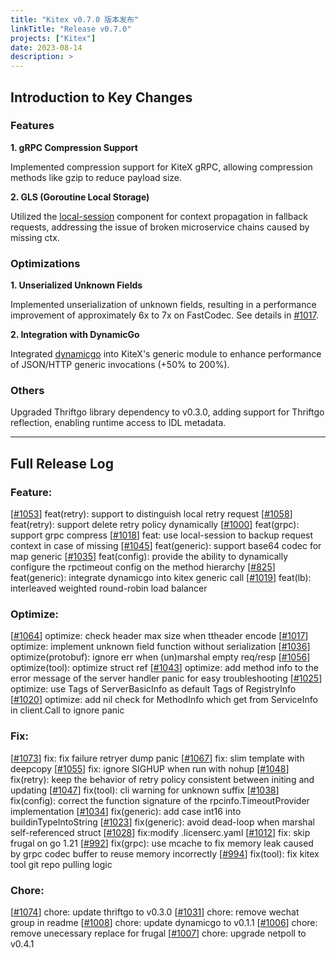 ```yaml
---
title: "Kitex v0.7.0 版本发布"
linkTitle: "Release v0.7.0"
projects: ["Kitex"]
date: 2023-08-14
description: >
---
```

## **Introduction to Key Changes**

### Features
**1. gRPC Compression Support**

Implemented compression support for KiteX gRPC, allowing compression methods like gzip to reduce payload size.

**2. GLS (Goroutine Local Storage)**

Utilized the [local-session](https://github.com/cloudwego/localsession) component for context propagation in fallback requests, addressing the issue of broken microservice chains caused by missing ctx.

### Optimizations
**1. Unserialized Unknown Fields**

Implemented unserialization of unknown fields, resulting in a performance improvement of approximately 6x to 7x on FastCodec. See details in [#1017](https://github.com/cloudwego/kitex/pull/1017).

**2. Integration with DynamicGo**

Integrated [dynamicgo](https://github.com/cloudwego/dynamicgo) into KiteX's generic module to enhance performance of JSON/HTTP generic invocations (+50% to 200%).

### Others 

Upgraded Thriftgo library dependency to v0.3.0, adding support for Thriftgo reflection, enabling runtime access to IDL metadata.

----

## **Full Release Log**

### Feature:
[[#1053](https://github.com/cloudwego/kitex/pull/1053)] feat(retry): support to distinguish local retry request
[[#1058](https://github.com/cloudwego/kitex/pull/1058)] feat(retry): support delete retry policy dynamically
[[#1000](https://github.com/cloudwego/kitex/pull/1000)] feat(grpc): support grpc compress
[[#1018](https://github.com/cloudwego/kitex/pull/1018)] feat: use local-session to backup request context in case of missing
[[#1045](https://github.com/cloudwego/kitex/pull/1045)] feat(generic): support base64 codec for map generic
[[#1035](https://github.com/cloudwego/kitex/pull/1035)] feat(config): provide the ability to dynamically configure the rpctimeout config on the method hierarchy
[[#825](https://github.com/cloudwego/kitex/pull/825)] feat(generic): integrate dynamicgo into kitex generic call
[[#1019](https://github.com/cloudwego/kitex/pull/1019)] feat(lb): interleaved weighted round-robin load balancer

### Optimize:
[[#1064](https://github.com/cloudwego/kitex/pull/1064)] optimize: check header max size when ttheader encode
[[#1017](https://github.com/cloudwego/kitex/pull/1017)] optimize: implement unknown field function without serialization
[[#1036](https://github.com/cloudwego/kitex/pull/1036)] optimize(protobuf): ignore err when (un)marshal empty req/resp
[[#1056](https://github.com/cloudwego/kitex/pull/1056)] optimize(tool): optimize struct ref
[[#1043](https://github.com/cloudwego/kitex/pull/1043)] optimize: add method info to the error message of the server handler panic for easy troubleshooting
[[#1025](https://github.com/cloudwego/kitex/pull/1025)] optimize: use Tags of ServerBasicInfo as default Tags of RegistryInfo
[[#1020](https://github.com/cloudwego/kitex/pull/1020)] optimize: add nil check for MethodInfo which get from ServiceInfo in client.Call to ignore panic

### Fix:
[[#1073](https://github.com/cloudwego/kitex/pull/1073)] fix: fix failure retryer dump panic
[[#1067](https://github.com/cloudwego/kitex/pull/1067)] fix: slim template with deepcopy
[[#1055](https://github.com/cloudwego/kitex/pull/1055)] fix: ignore SIGHUP when run with nohup
[[#1048](https://github.com/cloudwego/kitex/pull/1048)] fix(retry): keep the behavior of retry policy consistent between initing and updating
[[#1047](https://github.com/cloudwego/kitex/pull/1047)] fix(tool): cli warning for unknown suffix
[[#1038](https://github.com/cloudwego/kitex/pull/1038)] fix(config): correct the function signature of the rpcinfo.TimeoutProvider implementation
[[#1034](https://github.com/cloudwego/kitex/pull/1034)] fix(generic): add case int16 into buildinTypeIntoString
[[#1023](https://github.com/cloudwego/kitex/pull/1023)] fix(generic): avoid dead-loop when marshal self-referenced struct
[[#1028](https://github.com/cloudwego/kitex/pull/1028)] fix:modify .licenserc.yaml
[[#1012](https://github.com/cloudwego/kitex/pull/1012)] fix: skip frugal on go 1.21
[[#992](https://github.com/cloudwego/kitex/pull/992)] fix(grpc): use mcache to fix memory leak caused by grpc codec buffer to reuse memory incorrectly
[[#994](https://github.com/cloudwego/kitex/pull/994)] fix(tool): fix kitex tool git repo pulling logic

### Chore:
[[#1074](https://github.com/cloudwego/kitex/pull/1074)] chore: update thriftgo to v0.3.0
[[#1031](https://github.com/cloudwego/kitex/pull/1031)] chore: remove wechat group in readme
[[#1008](https://github.com/cloudwego/kitex/pull/1008)] chore: update dynamicgo to v0.1.1
[[#1006](https://github.com/cloudwego/kitex/pull/1006)] chore: remove unecessary replace for frugal
[[#1007](https://github.com/cloudwego/kitex/pull/1007)] chore: upgrade netpoll to v0.4.1
